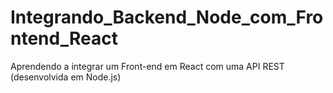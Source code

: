 # Integrando_Backend_Node_com_Frontend_React
Aprendendo a integrar um Front-end em React com uma API REST (desenvolvida em Node.js)
